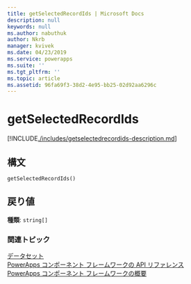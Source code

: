 ```yaml
---
title: getSelectedRecordIds | Microsoft Docs
description: null
keywords: null
ms.author: nabuthuk
author: Nkrb
manager: kvivek
ms.date: 04/23/2019
ms.service: powerapps
ms.suite: ''
ms.tgt_pltfrm: ''
ms.topic: article
ms.assetid: 96fa69f3-38d2-4e95-bb25-02d92aa6296c
---
```


# <a name="getselectedrecordids"></a>getSelectedRecordIds

[!INCLUDE[./includes/getselectedrecordids-description.md](./includes/getselectedrecordids-description.md)]

## <a name="syntax"></a>構文

`getSelectedRecordIds()`

## <a name="return-value"></a>戻り値

**種類**: `string[]`


### <a name="related-topics"></a>関連トピック

[データセット](../dataset.md)<br/>
[PowerApps コンポーネント フレームワークの API リファレンス](../../reference/index.md)<br/>
[PowerApps コンポーネント フレームワークの概要](../../overview.md)